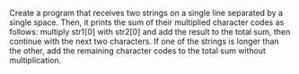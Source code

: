 Create a program that receives two strings on a single line separated by a single space. Then, it prints the sum of their multiplied character codes as follows: multiply str1[0] with str2[0] and add the result to the total sum, then continue with the next two characters. If one of the strings is longer than the other, add the remaining character codes to the total sum without multiplication.